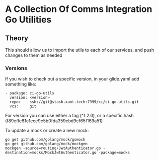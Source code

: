 # A Collection Of Comms Integration Go Utilities

## Theory
This should allow us to import the utils to each of our services, and push changes to them as needed
### Versions
If you wish to check out a specific version, in your glide.yaml add something like:
```
- package: ci-go-utils
  version: <version>
  repo:    ssh://git@stash.xant.tech:7999/ci/ci-go-utils.git
  vcs:     git
```
For version you can use either a tag (^1.2.0), or a specific hash (f89effe81c1ece9c5b0fda359ebd9cf65f169a51)

To update a mock or create a new mock:
```
go get github.com/golang/mock/gomock
go get github.com/golang/mock/mockgen
mockgen -source=routing/JwtAuthenticator.go -destination=mocks/MockJwtAuthenticator.go -package=mocks
```
